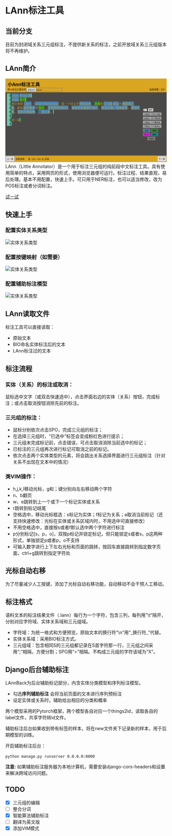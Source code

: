 # LAnn标注工具
## 当前分支
目前为封闭域关系三元组标注，不提供新关系的标注，之前开放域关系三元组版本将不再维护。
## LAnn简介
![演示视频](https://github.com/Freeshman/LAnn/blob/master/example.gif)
LAnn（Little Annotator）是一个用于标注三元组的纯前段中文标注工具。具有使用简单的特点，采用网页的形式，使用浏览器便可运行。标注过程、结果直观，易后处理。基本不用配置，快速上手。可只用于NER标注，也可以适当修改，改为POS标注或者分词标注。

[试一试](https://freeshman.github.io/LAnn/LittleAnn.html)
## 快速上手
### 配置实体关系类型
![实体关系类型](https://freeshman.github.io/LAnn/实体关系类型配置.png)
### 配置按键映射（如需要）
![实体关系类型](https://freeshman.github.io/LAnn/按键配置.png)
### 配置辅助标注模型
![实体关系类型](https://freeshman.github.io/LAnn/辅助模型配置.png)
## LAnn读取文件
标注工具可以直接读取：
- 原始文本
- BIO命名实体标注后的文本
- LAnn标注过的文本
## 标注流程
### 实体（关系）的标注或取消：
鼠标选中文字（或双击快速选中），点击界面右边的实体（关系）按钮，完成标注；或点击取消按钮消除先前的标注。
### 三元组的标注：
- 鼠标分别依次点击SPO，完成三元组的标注；
- 在选择三元组时，“已选中”标签会变成粉红色进行提示；
- 三元组未完成标记前，点击错误，可点击取消消除当前选中的标记；
- 已标注的三元组再次进行标记可取消之前的标记。
- 依次点击两个实体类型的元素，将会跳出关系选择界面进行三元组标注（针对关系不出现在文本中的情况）
### 类VIM操作：
- h,j,k,l移动光标，g和；键分别向左右移动两个字符
- n、b翻页
- w、e跳转到上一个或下一个标记实体或关系
- r跳转到标记结尾
- 空格选中，移动光标框选：s标记为实体；f标记为关系；a取消当前标记（还支持快速修改：光标在实体或关系区域内时，不用选中可直接修改）
- 不用空格选中，直接按s或者f默认选中两个字符进行标注
- p分别标记[s，p，o]，双按p标记并锁定标记，但只能锁定s或者s，p这两种形式，单独锁定p或者p，o不支持
- 可输入数字进行上下左右光标和页面的跳转，按回车直接跳转到指定数字页面，ctrl+g跳转到指定字符处

## 光标自动右移
为了尽量减少人工按键，添加了光标自动右移功能，自动移动不会干预人工移动。

## 标注格式
语料文本的标注结果文件（.lann）每行为一个字符，包含三列，每列用”\t“隔开，分别对应字符域、实体关系域和三元组域。

- 字符域：为统一格式和方便预览，原始文本的换行符“\n”用“\_换行符\_”代替。
- 实体关系域：采用BIO标注方式。
- 三元组域：包含相同S的三元组都记录在S首字符那一行，三元组之间采用“;”相隔，方便分割；SPO用“>”相隔。不构成三元组的字符该域为“X”。
## Django后台辅助标注
LAnnBack为后台辅助标记部分，内含实体分类模型和序列标注模型。

- 勾选**序列辅助标注** 会将当前页面的文本进行序列预标注
- 设定实体或关系时，辅助给出相应的分类和概率

两个模型采用的Pytorch框架，两个模型各自对应一个things2id，读取各自的label文件，共享字符转id文件。

辅助标注后台如果收到带有标签的样本，将在new文件夹下记录新的样本，用于后期模型的训练。

开启辅助标注后台：

`python manage.py runserver 0.0.0.0:8000`

**注意:** 如果辅助标注服务器为本地计算机，需要安装django-cors-headers和设置来解决跨域访问问题。

## TODO

- [x] 三元组的编辑
- [ ] 整合分词
- [x] 智能算法辅助标注
- [ ] 翻译为英文版
- [x] 添加VIM模式
